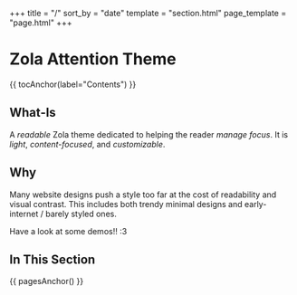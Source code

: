 +++
title = "/"
sort_by = "date"
template = "section.html"
page_template = "page.html"
+++

# Zola Attention Theme

{{ tocAnchor(label="Contents") }}

## What-Is

A *readable* Zola theme dedicated to helping the reader *manage focus*. It is
*light*, *content-focused*, and *customizable*.

## Why

Many website designs push a style too far at the cost of readability and visual
contrast. This includes both trendy minimal designs and early-internet / barely
styled ones.

Have a look at some demos!! :3

## In This Section

{{ pagesAnchor() }}

<!--
## Second-Level Heading

I guess you might have been confused by all that you've just seen. What ~~the
fuck~~ are these colors? Where are the **bolds** and *italics*? **Attention**
avoid font variations in order to preserve readability, but instead exploit
color difference; unfortunately, this would also mean that the theme is not
usable if one has the particular color blindness—oh well, but the colors are
always customizable ~~actually not yet~~. (Here is some `\texttt{}` please
enjoy.) ([Links are de-emphasized.](/))

<button onclick="document.body.classList.toggle('try-retina');">Toggle `try-retina`</button>
(Retina-resolution currently isn't any different.)

`just some code (still in-line tho)`

just some text

`just some very very very very very very very very very very very very very very very very long in-line code`

```bash
$ echo "Actual code that is not in-line"
$ echo "I haven't figured out how to make syntax highlighting not look nasty in light mode."
$ echo "Oh well, at least they're horizontally scrollable."
```

You can get italics from `<i></i>` if you *really* need to modify the font
style, but *do you*? EDIT: `<cite></cite>` has been unitalicized and given a
different color (<cite>Myself, 2023</cite>). This helps the reader skip
long-and-wordy citations as well as focus on them when necessary.

> Winners win, losers lose.
>
> —<cite>My high-school biology teacher</cite>

$${
\def\i {\mathbfit{i}}
\frac{-\hbar^2}{2m}\frac{\partial^2\Psi}{\partial x^2}+V(x)=\i\hbar\frac{\partial\Psi}{\partial t}
}$$

### Third-Level Heading

This is a stub-text paragraph that tries very hard to make itself look very long
and full of content yet still struggles to fill up even just three lines. But
actually, I don't want it long, so that I can fit more headings into the same
screenshot.

#### Fourth-Level Heading

This is a stub-text paragraph that tries very hard to make itself look very long
and full of content yet still struggles to fill up even just three lines. But
actually, I don't want it long, so that I can fit more headings into the same
screenshot.

##### Fifth-Level Heading

This is a stub-text paragraph that tries very hard to make itself look very long
and full of content yet still struggles to fill up even just three lines. But
actually, I don't want it long, so that I can fit more headings into the same
screenshot.

###### Sixth-Level Heading

This is a stub-text paragraph that tries very hard to make itself look very long
and full of content yet still struggles to fill up even just three lines. But
actually, I don't want it long, so that I can fit more headings into the same
screenshot.

## To-do

- [ ] Images
- [ ] Extended stuff like footnotes [^ft] [^another]
- [ ] To-do lists
- [ ] Lists in general
- [ ] Tables
- [ ] Math(?)

[^ft]: hello world

[^another]: hello world again
-->
